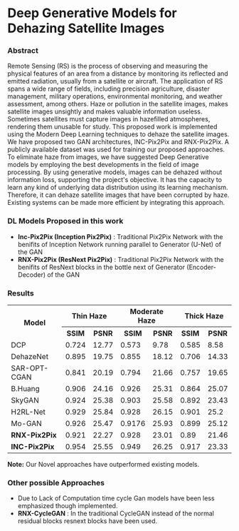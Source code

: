 # Deep Generative Models for Dehazing Satellite Images

### Abstract
Remote Sensing (RS) is the process of observing and measuring the physical features of an area from a distance by monitoring its reflected and emitted radiation, usually from a satellite or aircraft. The application of RS spans a wide range of fields, including precision agriculture, disaster management, military operations, environmental monitoring, and weather assessment, among others. Haze or pollution in the satellite images, makes satellite images unsightly and makes valuable information useless. Sometimes satellites must capture images in hazefilled atmospheres, rendering them unusable for study. This proposed work is implemented using the Modern Deep Learning techniques to dehaze the satellite images. We have proposed two GAN architectures, INC-Pix2Pix and RNX-Pix2Pix. A publicly available dataset was used for training our proposed approaches. To eliminate haze from images, we have suggested Deep Generative models by employing the best developments in the field of image processing. By using generative models, images can be dehazed without information loss, supporting the project's objective. It has the capacity to learn any kind of underlying data distribution using its learning mechanism. Therefore, it can dehaze satellite images that have been corrupted by haze. Existing systems can be made more efficient by integrating this approach.

### DL Models Proposed in this work
- **Inc-Pix2Pix (Inception Pix2Pix)** : Traditional Pix2Pix Network with the benifits of Inception Network running parallel to Generator (U-Net) of the GAN
- **RNX-Pix2Pix (ResNext Pix2Pix)** : Traditional Pix2Pix Network with the benifits of ResNext blocks in the bottle next of Generator (Encoder-Decoder) of the GAN

### Results

<table>
    <tr>
        <th rowspan=2>Model</th>
        <th colspan=2>Thin Haze</th>
        <th colspan=2>Moderate Haze</th>
        <th colspan=2>Thick Haze</th>
    </tr>
    <tr>
        <th>SSIM</th>
        <th>PSNR</th>
        <th>SSIM</th>
        <th>PSNR</th>
        <th>SSIM</th>
        <th>PSNR</th>
    </tr>
    <tr>
        <td>DCP</td>
        <td>0.724</td>
        <td>12.77</td>
        <td>0.573</td>
        <td>9.78</td>
        <td>0.585</td>
        <td>8.58</td>
    </tr>
    <tr>
        <td>DehazeNet</td>
        <td>0.895</td>
        <td>19.75</td>
        <td>0.855</td>
        <td>18.12</td>
        <td>0.706</td>
        <td>14.33</td>
    </tr>
    <tr>
        <td>SAR-OPT-CGAN</td>
        <td>0.841</td>
        <td>20.19</td>
        <td>0.794</td>
        <td>21.66</td>
        <td>0.757</td>
        <td>19.65</td>
    </tr>
    <tr>
        <td>B.Huang</td>
        <td>0.906</td>
        <td>24.16</td>
        <td>0.926</td>
        <td>25.31</td>
        <td>0.864</td>
        <td>25.07</td>
    </tr>
    <tr>
        <td>SkyGAN</td>
        <td>0.924</td>
        <td>25.38</td>
        <td>0.903</td>
        <td>25.58</td>
        <td>0.892</td>
        <td>23.43</td>
    </tr>
    <tr>
        <td>H2RL-Net</td>
        <td>0.929</td>
        <td>25.84</td>
        <td>0.928</td>
        <td>26.15</td>
        <td>0.901</td>
        <td>25.2</td>
    </tr>
    <tr>
        <td>Mo-GAN</td>
        <td>0.926</td>
        <td>25.47</td>
        <td>0.9176</td>
        <td>25.93</td>
        <td>0.899</td>
        <td>25.12</td>
    </tr>
    <tr>
        <td><b>RNX-Pix2Pix</b></td>
        <td>0.921</td>
        <td>22.27</td>
        <td>0.928</td>
        <td>23.01</td>
        <td>0.89</td>
        <td>21.46</td>
    </tr>
    <tr>
        <td><b>INC-Pix2Pix</b></td>
        <td>0.954</td>
        <td>25.55</td>
        <td>0.949</td>
        <td>26.25</td>
        <td>0.917</td>
        <td>23.33</td>
    </tr>
</table>

**Note:** Our Novel approaches have outperformed existing models.

### Other possible Approaches
- Due to Lack of Computation time cycle Gan models have been less emphasized though implemented.
- **RNX-CycleGAN** : In the traditional CycleGAN instead of the normal residual blocks resnext blocks have been used.
